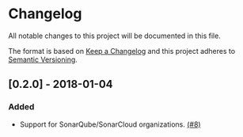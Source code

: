 # Changelog
All notable changes to this project will be documented in this file.

The format is based on [Keep a Changelog](http://keepachangelog.com/en/1.0.0/)
and this project adheres to [Semantic Versioning](http://semver.org/spec/v2.0.0.html).

## [0.2.0] - 2018-01-04

### Added
- Support for SonarQube/SonarCloud organizations. [(#8)](https://github.com/cathive/concourse-sonarqube-resource/issues/8)